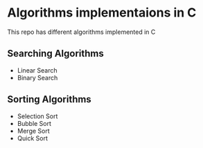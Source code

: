 # Algorithms implementaions in C

This repo has different algorithms implemented in C<br>

## Searching Algorithms
- Linear Search<br>
- Binary Search<br>

## Sorting Algorithms
- Selection Sort<br>
- Bubble Sort<br>
- Merge Sort<br>
- Quick Sort<br>